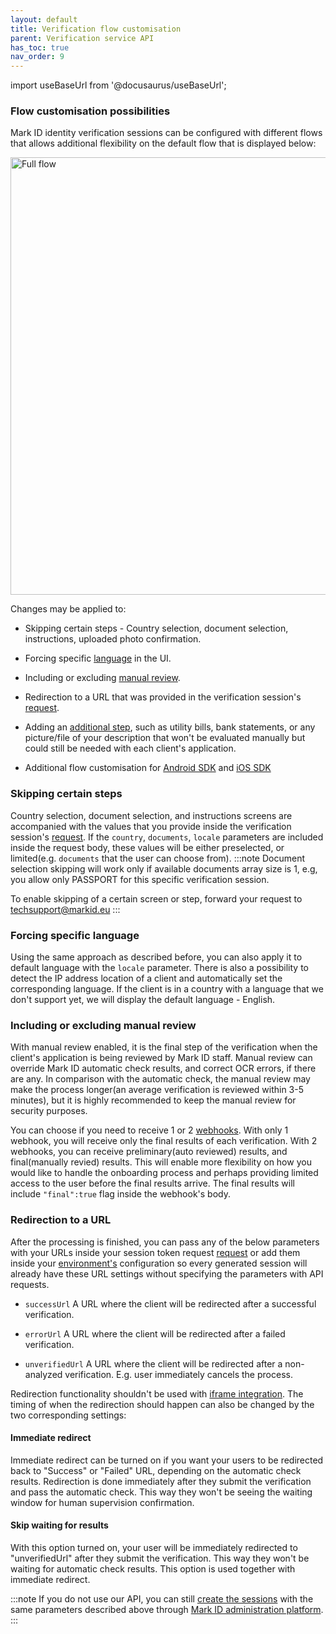 ```yaml
---
layout: default
title: Verification flow customisation
parent: Verification service API
has_toc: true
nav_order: 9
---
```


import useBaseUrl from '@docusaurus/useBaseUrl';

### Flow customisation possibilities

Mark ID identity verification sessions can be configured with different flows that allows additional flexibility on the default flow that is displayed below:

<img alt="Full flow" width="700" src='https://documentation.markid.eu/resources/defaultFlow.gif' />


Changes may be applied to:

- Skipping certain steps - Country selection, document selection, instructions, uploaded photo confirmation.

- Forcing specific [language](/getting-started/FeaturesList#localisation) in the UI.

- Including or excluding [manual review](/extra/FAQ#manual-verifications-faqs).

- Redirection to a URL that was provided in the verification session's [request](/API/GeneratingIdentificationToken#sending-request).

- Adding an [additional step](/API/AdditionalSteps), such as utility bills, bank statements, or any picture/file of your description that won't be evaluated manually but could still be needed with each client's application.

- Additional flow customisation for [Android SDK](/mobile/Android/android-sdk#customizing-sdk-flow-optional) and [iOS SDK](/mobile/iOS/ios-sdk#customizing-sdk-flow-optional)


### Skipping certain steps

Country selection, document selection, and instructions screens are accompanied with the values that you provide inside the verification session's [request](/API/GeneratingIdentificationToken#sending-request). If the `country`, `documents`, `locale` parameters are included inside the request body, these values will be either preselected, or limited(e.g. `documents` that the user can choose from).
:::note
Document selection skipping will work only if available documents array size is 1, e.g, you allow only PASSPORT for this specific verification session.

To enable skipping of a certain screen or step, forward your request to techsupport@markid.eu
:::

### Forcing specific language

Using the same approach as described before, you can also apply it to default language with the `locale` parameter.
There is also a possibility to detect the IP address location of a client and automatically set the corresponding language. If the client is in a country with a language that we don't support yet, we will display the default language - English.


### Including or excluding manual review

With manual review enabled, it is the final step of the verification when the client's application is being reviewed by Mark ID staff.
Manual review can override Mark ID automatic check results, and correct OCR errors, if there are any.
In comparison with the automatic check, the manual review may make the process longer(an average verification is reviewed within 3-5 minutes), but it is highly recommended to keep the manual review for security purposes.

You can choose if you need to receive 1 or 2 [webhooks](/pages/verification-service-api/ResultCallback). With only 1 webhook, you will receive only the final results of each verification. With 2 webhooks, you can receive preliminary(auto reviewed) results, and final(manually revied) results.
This will enable more flexibility on how you would like to handle the onboarding process and perhaps providing limited access to the user before the final results arrive.
The final results will include `"final":true` flag inside the webhook's body.

### Redirection to a URL

After the processing is finished, you can pass any of the below parameters with your URLs inside your session token request [request](/API/GeneratingIdentificationToken#sending-request) or add them inside your [environment's](https://admin.markid.eu) configuration so every generated session will already have these URL settings without specifying the parameters with API requests.

- `successUrl` A URL where the client will be redirected after a successful verification.

- `errorUrl`	A URL where the client will be redirected after a failed verification.

- `unverifiedUrl`	A URL where the client will be redirected after a non-analyzed verification. E.g. user immediately cancels the process.

Redirection functionality shouldn't be used with [iframe integration](/integration/ClientRedirectToWebUiIframe).
The timing of when the redirection should happen can also be changed by the two corresponding settings:

#### Immediate redirect

Immediate redirect can be turned on if you want your users to be redirected back to "Success" or "Failed" URL, depending on the automatic check results. Redirection is done immediately after they submit the verification and pass the automatic check. This way they won't be seeing the waiting window for human supervision confirmation.

#### Skip waiting for results
With this option turned on, your user will be immediately redirected to "unverifiedUrl" after they submit the verification. This way they won't be waiting for automatic check results. This option is used together with immediate redirect.

:::note
If you do not use our API, you can still [create the sessions](/tutorials/admin-platform/GenerateIdentificationToken) with the same parameters described above through [Mark ID administration platform](https://admin.markid.eu).
:::